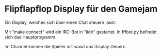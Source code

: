 Flipflapflop Display für den Gamejam
====================================

Ein Display, welches sich über einen Chat steuern lässt.

Mit "make connect" wird ein IRC-Bot in "iidir" gestartet.
In fffbot.py befindet sich das Hauptprogramm

Im Channel können die Spieler mit wasd das Display steuern.